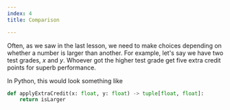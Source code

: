 ```yaml
---
index: 4
title: Comparison

---
```


Often, as we saw in the last lesson, we need to make choices depending on whether a number is larger than another. For example, let's say we have two test grades, $x$ and $y$. Whoever got the higher test grade get five extra credit points for superb performance.

In Python, this would look something like
```py
def applyExtraCredit(x: float, y: float) -> tuple[float, float]:
	return isLarger

```
<!--stackedit_data:
eyJoaXN0b3J5IjpbLTEyMjQ5Mjc3NTddfQ==
-->